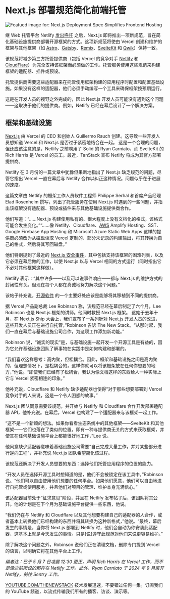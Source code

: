 # Next.js 部署规范简化前端托管

![Featued image for: Next.js Deployment Spec Simplifies Frontend Hosting](https://cdn.thenewstack.io/media/2025/05/bdbe5393-img_0004-1024x576.jpeg)

继 Web 托管平台 Netlify [发出呼吁](https://www.netlify.com/blog/how-we-run-nextjs/) 之后，Next.js 即将推出一项新规范，旨在简化基础设施提供商部署开源框架的方式。这项新规范将使由 Vercel 创建和维护的框架与其他框架（如 [Astro](https://thenewstack.io/astro-5-2-brings-tailwind-4-support-and-new-features/)、[Gatsby](https://thenewstack.io/netlify-acquires-gatsby-its-struggling-jamstack-competitor/)、[Remix](https://thenewstack.io/why-some-developers-are-unhappy-with-react-router/)、[SvelteKit](https://thenewstack.io/rich-harris-talks-sveltekit-and-whats-next-for-svelte/) 和 [Qwik](https://thenewstack.io/how-to-build-embed-components-with-astro-qwik-and-stackblitz/)）保持一致。

该规范将减少第三方托管提供商（包括 Vercel 的竞争对手 [Netlify](https://thenewstack.io/netlify-makes-preview-servers-available/) 和 [CloudFlare](https://thenewstack.io/cloudflare-for-ai-helps-businesses-safely-use-ai/)）为完全支持该框架而必须做的工作。托管服务使用这些规范来构建框架的适配器、插件或预设。

托管提供商需要这些适配器来在托管使用框架构建的应用程序时配置和配置基础设施。如果没有这样的适配器，他们必须手动编写一个工具来确保框架按预期运行。

这是在开发人员的视野之外完成的，因此 Next.js 开发人员可能没有遇到这个问题——这取决于他们的提供商。例如，Netlify 已经在幕后设计了一个解决方案。

## 框架和基础设施

[Next.js](https://thenewstack.io/build-a-real-time-bidding-system-with-next-js-and-stream/) 由 Vercel 的 CEO 和创始人 Guillermo Rauch 创建。这导致一些开发人员想知道 Vercel 和 Next.js 是否过于紧密地结合在一起。
这是一个合理的问题，但还应该注意的是，Netlify 之前聘用了 Solid 的 Ryan Carniato，而 SvelteKit 的 Rich Harris 是 Vercel 的员工。最近，TanStack 宣布 Netlify 将成为其官方部署提供商。

Netlify 在 3 月份的一篇文章中犹豫但果断地指出了 Next.js 缺乏规范的问题，尽管它指出 Vercel 一直在幕后与 Netlify 合作以纠正这种情况。问题似乎在于进展的速度。

这篇文章由 Netlify 的框架工作人员软件工程师 Philippe Serhal 和首席产品经理 Elad Rosenheim 撰写，列出了托管服务在使用 Next.js 时遇到的一些问题，并指出该框架没有适配器、预设或插件来与其他基础设施提供商合作。

他们写道：“……Next.js 构建使用私有的、很大程度上没有文档化的格式，该格式可能会发生变化。”“……像 Netlify、Cloudflare、[AWS](https://aws.amazon.com/?utm_content=inline+mention) Amplify Hosting、SST、Google Firebase App Hosting 和 Microsoft Azure Static Web Apps 这样的提供商必须改为从磁盘读取 Vercel 定制的、部分未记录的构建输出，将其转换为自己的格式，然后将其写回磁盘。”

他们特别提到了最近的 [Next.js 安全事件](https://thenewstack.io/researchers-find-next-js-middleware-vulnerability/)，其中包括支持该框架的困难列表，以及它必须在幕后做的工作，以使 Next.js 以与 Vercel 相同的方式运行（同时指出它不必对其他框架这样做）。

Netlify 表示：“其中许多——以及可以说事件响应——都与 Next.js 的维护方式的封闭性有关。但现在每个人都在真诚地努力解决这个问题。”

该帖子补充说，[开源软件](https://thenewstack.io/open-source-development-threatened-in-europe/) 的一个主要好处应该是能够将其移植到不同的提供商。

据 Vercel 产品副总裁 Lee Robinson 称，该规范已经在幕后制定了六个月，Lee Robinson 也是 Next.js 框架的讲师。他同时教授 Next.js 框架。
这始于去年十月，在 Next.js Ship 大会上，我们宣布了一系列针对 [Next.js 开发人员](https://thenewstack.io/introduction-to-vercel-frontend-as-a-service-for-developers/)的改进，这些开发人员正在进行自托管，”Robinson 告诉 The New Stack。“从那时起，我们一直在幕后与基础设施公司合作，为这项工作添加新功能。”

Robinson 说，“诚实的现实”是，与基础设施一起开发一个开源工具是有益的，因为它允许基础设施团队了解事物在实践中是如何构建和部署的。

“我们喜欢这样思考：高内聚，但松耦合。因此，框架和基础设施之间是高内聚的，但理想情况下，是松耦合的，这样你就可以将该框架放在任何你想要的地方，”他说。“即使我们已经有了松耦合，我认为像文档这样的东西给人一种实际上它与 Vercel 紧密相连的印象。”

他补充说，Cloudflare 和 Netlify 缺少适配器也使得“对于那些想要部署到 Vercel 竞争对手的人来说，这是一个令人困惑的故事。”

Next.js 团队同意需要该规范，并开始与 Netlify 和 Cloudflare 合作开发部署适配器 API，他补充说。在幕后，Vercel 也构建了一个适配器来与该框架一起工作。

“这不是一个新颖的想法。如果你看看生态系统中的其他框架——SvelteKit 和其他框架——它们也落在了类似的位置，即有一种与提供商无关的方式来获取框架，并使其在任何基础设施平台上都能很好地工作，”Lee 说。

他同意缺少适配器意味着基础设施公司需要“自己完成大量工作，并对某些部分进行逆向工程”，并补充说 Next.js 团队希望简化该过程。

该规范还解决了开发人员想要的东西：选择他们托管应用程序的位置的能力。

“开发人员在选择开源工具时想知道的是，他们不会被锁定在该工具中，”Robinson 说。“他们可以自由使用他们想要的任何平台。如果他们愿意，他们可以自由地进行自托管或使用服务，并且他们对项目的管理、维护本身充满信心。”

该适配器目前处于“征求意见”阶段，并且在 Netlify 发布帖子后，该团队将其公开。他的计划是在下个月为基础设施平台提供一些东西，他说。

“我们仍在与 Netlify 和 Cloudflare 以及其他想要构建自己的适配器的人合作，或者基本上转换他们已经构建的东西并将其转换为这种新格式，”他说。“最终，幕后发生的事情是，当你将 Next.js 部署到 Netlify 时，他们会自动为你安装此适配器，这基本上就是今天发生的事情。只是[说]遵守此规范对他们来说更容易维护。”

除了解决这个问题之外，Robinson 说他们正在清理文档，删除专门提到 Vercel 的语言，以明确它将在其他平台上工作。

*编者注：已于 5 月 7 日凌晨 12:30 更正，声明 Rich Harris 在 Vercel 工作，而不是像之前所说的那样在 Netlify 工作。此外，Ryan Carniato 于 2024 年 9 月离开 Netlify，前往 Sentry 工作。*

[YOUTUBE.COM/THENEWSTACK](https://youtube.com/thenewstack?sub_confirmation=1)
技术发展迅速，不要错过任何一集。订阅我们的 YouTube
频道，以流式传输我们所有的播客、访谈、演示等。